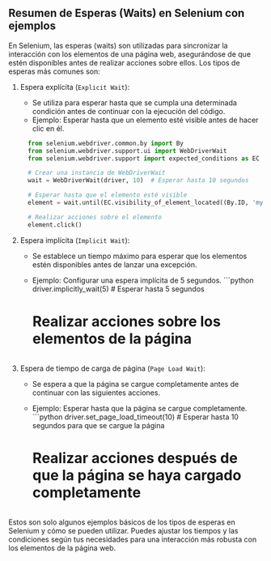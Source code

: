 ## Resumen de Esperas (Waits) en Selenium con ejemplos

En Selenium, las esperas (waits) son utilizadas para sincronizar la interacción con los elementos de una página web, asegurándose de que estén disponibles antes de realizar acciones sobre ellos. Los tipos de esperas más comunes son:

1. Espera explícita (`Explicit Wait`):
   - Se utiliza para esperar hasta que se cumpla una determinada condición antes de continuar con la ejecución del código.
   - Ejemplo: Esperar hasta que un elemento esté visible antes de hacer clic en él. 
   
   ```python
     from selenium.webdriver.common.by import By
     from selenium.webdriver.support.ui import WebDriverWait
     from selenium.webdriver.support import expected_conditions as EC

     # Crear una instancia de WebDriverWait
     wait = WebDriverWait(driver, 10)  # Esperar hasta 10 segundos

     # Esperar hasta que el elemento esté visible
     element = wait.until(EC.visibility_of_element_located((By.ID, 'myElement')))

     # Realizar acciones sobre el elemento
     element.click()
     ```

2. Espera implícita (`Implicit Wait`):
   - Se establece un tiempo máximo para esperar que los elementos estén disponibles antes de lanzar una excepción.
   - Ejemplo: Configurar una espera implícita de 5 segundos. ```python
     driver.implicitly_wait(5)  # Esperar hasta 5 segundos

     # Realizar acciones sobre los elementos de la página
     ```

3. Espera de tiempo de carga de página (`Page Load Wait`):
   - Se espera a que la página se cargue completamente antes de continuar con las siguientes acciones.
   - Ejemplo: Esperar hasta que la página se cargue completamente. ```python
     driver.set_page_load_timeout(10)  # Esperar hasta 10 segundos para que se cargue la página

     # Realizar acciones después de que la página se haya cargado completamente
     ```

Estos son solo algunos ejemplos básicos de los tipos de esperas en Selenium y cómo se pueden utilizar. Puedes ajustar los tiempos y las condiciones según tus necesidades para una interacción más robusta con los elementos de la página web.